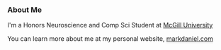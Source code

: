 
 ### About Me

I'm a Honors Neuroscience and Comp Sci Student at [McGill University](https://www.mcgill.ca/)

You can learn more about me at my personal website, [markdaniel.com](#)
<!--
**Mark-777-0/Mark-777-0** is a ✨ _special_ ✨ repository because its `README.md` (this file) appears on your GitHub profile.

Here are some ideas to get you started:

- 🔭 I’m currently working on ...
- 🌱 I’m currently learning ...
- 👯 I’m looking to collaborate on ...
- 🤔 I’m looking for help with ...
- 💬 Ask me about ...
- 📫 How to reach me: ...
- 😄 Pronouns: ...
- ⚡ Fun fact: ...
-->
